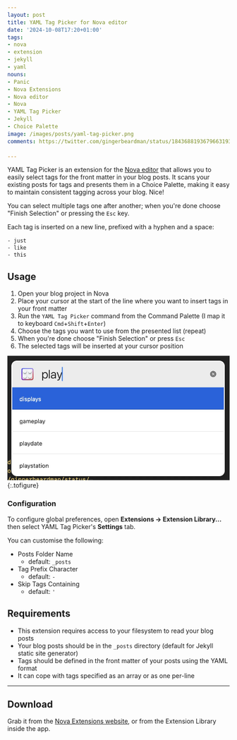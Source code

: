 ```yaml
---
layout: post
title: YAML Tag Picker for Nova editor
date: '2024-10-08T17:20+01:00'
tags:
- nova
- extension
- jekyll
- yaml
nouns:
- Panic
- Nova Extensions
- Nova editor
- Nova
- YAML Tag Picker
- Jekyll
- Choice Palette
image: /images/posts/yaml-tag-picker.png
comments: https://twitter.com/gingerbeardman/status/1843688193679663193

---
```


YAML Tag Picker is an extension for the [Nova editor](https://nova.app) that allows you to easily select tags for the front matter in your blog posts. It scans your existing posts for tags and presents them in a Choice Palette, making it easy to maintain consistent tagging across your blog. Nice!

You can select multiple tags one after another; when you're done choose "Finish Selection" or pressing the `Esc` key.

Each tag is inserted on a new line, prefixed with a hyphen and a space:

```
- just
- like
- this
```

## Usage

1. Open your blog project in Nova
2. Place your cursor at the start of the line where you want to insert tags in your front matter
3. Run the `YAML Tag Picker` command from the Command Palette (I map it to keyboard `Cmd`+`Shift`+`Enter`)
4. Choose the tags you want to use from the presented list (repeat)
5. When you're done choose "Finish Selection" or press `Esc`
6. The selected tags will be inserted at your cursor position

![IMG](/images/posts/yaml-tag-picker.png "Searching existing tags for the word “play”")
{:.tofigure}

### Configuration

To configure global preferences, open **Extensions → Extension Library...** then select YAML Tag Picker's **Settings** tab.

You can customise the following:

- Posts Folder Name
	- default: `_posts`
- Tag Prefix Character
	- default: `-`
- Skip Tags Containing
	- default: `'`

## Requirements

- This extension requires access to your filesystem to read your blog posts
- Your blog posts should be in the `_posts` directory (default for Jekyll static site generator)
- Tags should be defined in the front matter of your posts using the YAML format
- It can cope with tags specified as an array or as one per-line

----

## Download

Grab it from the [Nova Extensions website](https://extensions.panic.com/extensions/com.gingerbeardman/com.gingerbeardman.YAMLTagPicker/), or from the Extension Library inside the app.